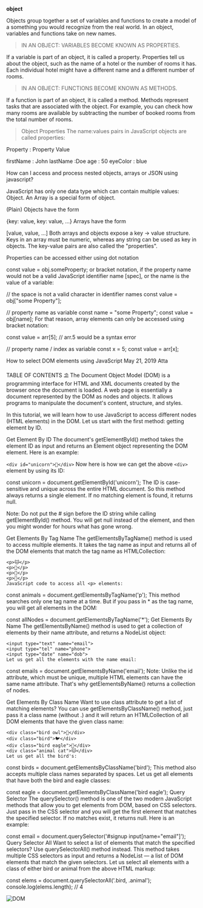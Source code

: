 **object**

Objects group together a set of variables and functions to create a model of a something you would recognize from the real world. In an object, variables and functions take on new names. 

> IN AN OBJECT: VARIABLES BECOME KNOWN AS PROPERTIES.

If a variable is part of an object, it is called a
property. Properties tell us about the object, such as
the name of a hotel or the number of rooms it has.
Each individual hotel might have a different name
and a different number of rooms.


> IN AN OBJECT: FUNCTIONS BECOME KNOWN AS METHODS.

If a function is part of an object, it is called a method.
Methods represent tasks that are associated with
the object. For example, you can check how many
rooms are available by subtracting the number of
booked rooms from the total number of rooms.



> Object Properties
The name:values pairs in JavaScript objects are called properties:

Property :	Property Value

firstName :	John
lastName  :Doe
age	    :  50
eyeColor : blue


How can I access and process nested objects, arrays or JSON  using javascript?

JavaScript has only one data type which can contain multiple values: Object. An Array is a special form of object.

(Plain) Objects have the form

{key: value, key: value, ...}
Arrays have the form

[value, value, ...]
Both arrays and objects expose a key -> value structure. Keys in an array must be numeric, whereas any string can be used as key in objects. The key-value pairs are also called the "properties".

Properties can be accessed either using dot notation

const value = obj.someProperty;
or bracket notation, if the property name would not be a valid JavaScript identifier name [spec], or the name is the value of a variable:

// the space is not a valid character in identifier names
const value = obj["some Property"];

// property name as variable
const name = "some Property";
const value = obj[name];
For that reason, array elements can only be accessed using bracket notation:

const value = arr[5]; // arr.5 would be a syntax error

// property name / index as variable
const x = 5;
const value = arr[x];




How to select DOM elements using JavaScript
May 21, 2019  Atta

 TABLE OF CONTENTS ⛱
The Document Object Model (DOM) is a programming interface for HTML and XML documents created by the browser once the document is loaded. A web page is essentially a document represented by the DOM as nodes and objects. It allows programs to manipulate the document's content, structure, and styles.

In this tutorial, we will learn how to use JavaScript to access different nodes (HTML elements) in the DOM. Let us start with the first method: getting element by ID.

Get Element By ID
The document's getElementById() method takes the element ID as input and returns an Element object representing the DOM element. Here is an example:

`<div id="unicorn">🦄</div>`
Now here is how we can get the above `<div>` element by using its ID:

const unicorn = document.getElementById('unicorn');
The ID is case-sensitive and unique across the entire HTML document. So this method always returns a single element. If no matching element is found, it returns null.

Note: Do not put the # sign before the ID string while calling getElementById() method. You will get null instead of the element, and then you might wonder for hours what has gone wrong.

Get Elements By Tag Name
The getElementsByTagName() method is used to access multiple elements. It takes the tag name as input and returns all of the DOM elements that match the tag name as HTMLCollection:
```
<p>🐱</p>
<p>🐰</p>
<p>🐯</p>
<p>🐧</p>
JavaScript code to access all <p> elements:
```
const animals = document.getElementsByTagName('p');
This method searches only one tag name at a time. But if you pass in * as the tag name, you will get all elements in the DOM:

const allNodes = document.getElementsByTagName('*');
Get Elements By Name
The getElementsByName() method is used to get a collection of elements by their name attribute, and returns a NodeList object:
```
<input type="text" name="email">
<input type="tel" name="phone">
<input type="date" name="dob">
Let us get all the elements with the name email:
```
const emails = document.getElementsByName('email');
Note: Unlike the id attribute, which must be unique, multiple HTML elements can have the same name attribute. That's why getElementsByName() returns a collection of nodes.

Get Elements By Class Name
Want to use class attribute to get a list of matching elements? You can use getElementsByClassName() method, just pass it a class name (without .) and it will return an HTMLCollection of all DOM elements that have the given class name:
```
<div class="bird owl">🦉</div>
<div class="bird">🐦</div>
<div class="bird eagle">🦅</div>
<div class="animal cat">🐱</div>
Let us get all the bird's:
```
const birds = document.getElementsByClassName('bird');
This method also accepts multiple class names separated by spaces. Let us get all elements that have both the bird and eagle classes:

const eagle = document.getElementsByClassName('bird eagle');
Query Selector
The querySelector() method is one of the two modern JavaScript methods that allow you to get elements from DOM, based on CSS selectors. Just pass in the CSS selector and you will get the first element that matches the specified selector. If no matches exist, it returns null. Here is an example:

const email = document.querySelector('#signup input[name="email"]');
Query Selector All
Want to select a list of elements that match the specified selectors? Use querySelectorAll() method instead. This method takes multiple CSS selectors as input and returns a NodeList — a list of DOM elements that match the given selectors. Let us select all elements with a class of either bird or animal from the above HTML markup:

const elems = document.querySelectorAll('.bird, .animal');
console.log(elems.length); // 4
































![DOM](https://simplesnippets.tech/wp-content/uploads/2018/10/what-is-document-object-model-in-JS-featured-image.jpg)